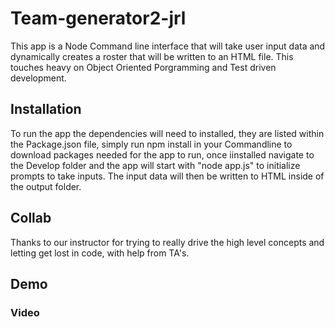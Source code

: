 # Team-generator2-jrl

This app is a Node Command line interface that will take user input data and dynamically creates a roster that will be written to an HTML file.
This touches heavy on Object Oriented Porgramming and Test driven development.

## Installation

To run the app the dependencies will need to installed, they are listed within the Package.json file, simply run npm install in your Commandline to download packages needed for the app to run, once iinstalled navigate to the Develop folder and the app will start with "node app.js" to initialize prompts to take inputs. The input data will then be written to HTML inside of the output folder.

## Collab

Thanks to our instructor for trying to really drive the high level concepts and letting get lost in code, with help from TA's.

## Demo

### Video
